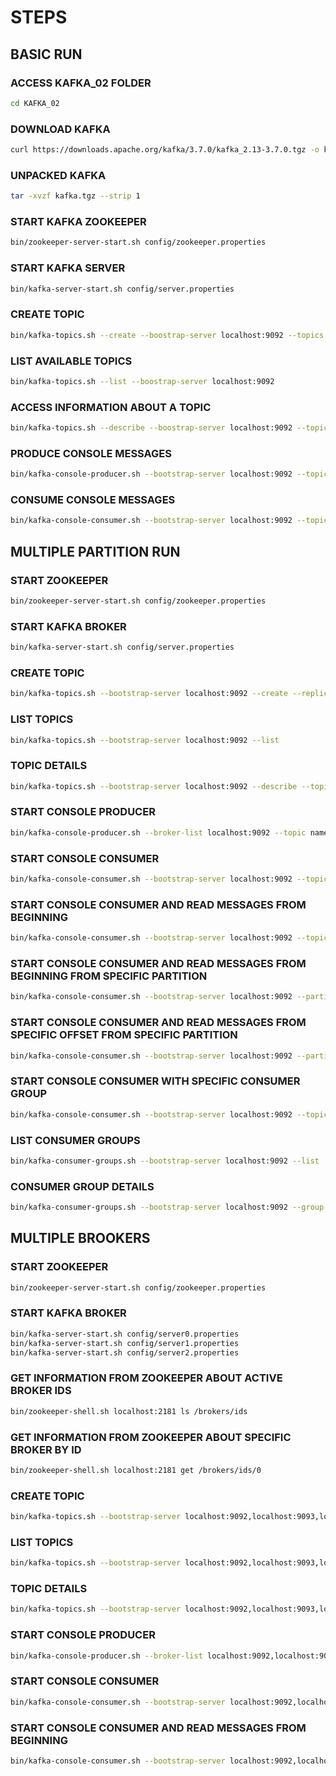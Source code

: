# STEPS

## BASIC RUN

### ACCESS KAFKA_02 FOLDER
```sh
cd KAFKA_02
```
### DOWNLOAD KAFKA
```sh
curl https://downloads.apache.org/kafka/3.7.0/kafka_2.13-3.7.0.tgz -o kafka.tgz
```

### UNPACKED KAFKA
```sh
tar -xvzf kafka.tgz --strip 1
```

### START KAFKA ZOOKEEPER
```sh
bin/zookeeper-server-start.sh config/zookeeper.properties
```

### START KAFKA SERVER
```sh
bin/kafka-server-start.sh config/server.properties
```

### CREATE TOPIC
```sh
bin/kafka-topics.sh --create --boostrap-server localhost:9092 --topics cities
```

### LIST AVAILABLE TOPICS
```sh
bin/kafka-topics.sh --list --boostrap-server localhost:9092
```

### ACCESS INFORMATION ABOUT A TOPIC
```sh
bin/kafka-topics.sh --describe --boostrap-server localhost:9092 --topics cities
```

### PRODUCE CONSOLE MESSAGES
```sh
bin/kafka-console-producer.sh --bootstrap-server localhost:9092 --topic cities
```

### CONSUME CONSOLE MESSAGES
```sh
bin/kafka-console-consumer.sh --bootstrap-server localhost:9092 --topic cities
```

## MULTIPLE PARTITION RUN

### START ZOOKEEPER
```sh
bin/zookeeper-server-start.sh config/zookeeper.properties
```

### START KAFKA BROKER
```sh
bin/kafka-server-start.sh config/server.properties
```

### CREATE TOPIC
```sh
bin/kafka-topics.sh --bootstrap-server localhost:9092 --create --replication-factor 1 --partitions 3 --topic names
```

### LIST TOPICS
```sh
bin/kafka-topics.sh --bootstrap-server localhost:9092 --list
```

### TOPIC DETAILS
```sh
bin/kafka-topics.sh --bootstrap-server localhost:9092 --describe --topic names
```

### START CONSOLE PRODUCER
```sh
bin/kafka-console-producer.sh --broker-list localhost:9092 --topic names
```

### START CONSOLE CONSUMER
```sh
bin/kafka-console-consumer.sh --bootstrap-server localhost:9092 --topic test
```

### START CONSOLE CONSUMER AND READ MESSAGES FROM BEGINNING
```sh
bin/kafka-console-consumer.sh --bootstrap-server localhost:9092 --topic animals --from-beginning
```

### START CONSOLE CONSUMER AND READ MESSAGES FROM BEGINNING FROM SPECIFIC PARTITION
```sh
bin/kafka-console-consumer.sh --bootstrap-server localhost:9092 --partition 2 --topic animals --from-beginning
```

### START CONSOLE CONSUMER AND READ MESSAGES FROM SPECIFIC OFFSET FROM SPECIFIC PARTITION
```sh
bin/kafka-console-consumer.sh --bootstrap-server localhost:9092 --partition 2 --topic animals --offset 0
```

### START CONSOLE CONSUMER WITH SPECIFIC CONSUMER GROUP
```sh
bin/kafka-console-consumer.sh --bootstrap-server localhost:9092 --topic test --group test --from-beginning
```

### LIST CONSUMER GROUPS
```sh
bin/kafka-consumer-groups.sh --bootstrap-server localhost:9092 --list
```

### CONSUMER GROUP DETAILS
```sh
bin/kafka-consumer-groups.sh --bootstrap-server localhost:9092 --group test --describe
```

## MULTIPLE BROOKERS

### START ZOOKEEPER
```sh
bin/zookeeper-server-start.sh config/zookeeper.properties
```

### START KAFKA BROKER
```sh
bin/kafka-server-start.sh config/server0.properties
bin/kafka-server-start.sh config/server1.properties
bin/kafka-server-start.sh config/server2.properties
```

### GET INFORMATION FROM ZOOKEEPER ABOUT ACTIVE BROKER IDS
```sh
bin/zookeeper-shell.sh localhost:2181 ls /brokers/ids
```

### GET INFORMATION FROM ZOOKEEPER ABOUT SPECIFIC BROKER BY ID
```sh
bin/zookeeper-shell.sh localhost:2181 get /brokers/ids/0
```

### CREATE TOPIC
```sh
bin/kafka-topics.sh --bootstrap-server localhost:9092,localhost:9093,localhost:9094 --create --replication-factor 3 --partitions 5 --topic animals
```

### LIST TOPICS
```sh
bin/kafka-topics.sh --bootstrap-server localhost:9092,localhost:9093,localhost:9094 --list
```

### TOPIC DETAILS
```sh
bin/kafka-topics.sh --bootstrap-server localhost:9092,localhost:9093,localhost:9094 --describe --topic animals
```

### START CONSOLE PRODUCER
```sh
bin/kafka-console-producer.sh --broker-list localhost:9092,localhost:9093,localhost:9094 --topic animals
```

### START CONSOLE CONSUMER
```sh
bin/kafka-console-consumer.sh --bootstrap-server localhost:9092,localhost:9093,localhost:9094 --topic animals
```

### START CONSOLE CONSUMER AND READ MESSAGES FROM BEGINNING
```sh
bin/kafka-console-consumer.sh --bootstrap-server localhost:9092,localhost:9093,localhost:9094 --topic test-topic --from-beginning
```